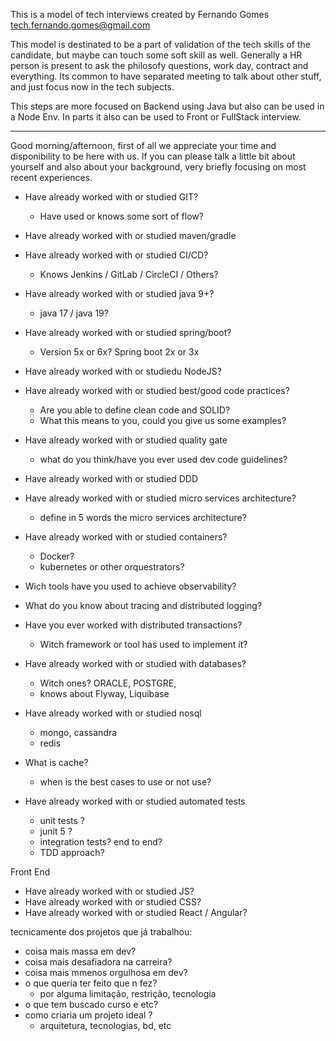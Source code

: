 This is a model of tech interviews created by Fernando Gomes <tech.fernando.gomes@gmail.com>

This model is destinated to be a part of validation of the tech skills of the candidate, but maybe can touch some soft skill as well.
Generally a HR person is present to ask the philosofy questions, work day, contract and everything.
Its common to have separated meeting to talk about other stuff, and just focus now in the tech subjects.

This steps are more focused on Backend using Java but also can be used in a Node Env.
In parts it also can be used to Front or FullStack interview.

---------------------------------------------------------------------------------------

Good morning/afternoon, first of all we appreciate your time and disponibility to be here with us.
If you can please talk a little bit about yourself and also about your background, very briefly focusing on most recent experiences.

- Have already worked with or studied GIT?
  - Have used or knows some sort of flow?

- Have already worked with or studied maven/gradle
- Have already worked with or studied CI/CD? 
  - Knows Jenkins / GitLab / CircleCI / Others?

- Have already worked with or studied java 9+?
  - java 17 / java 19?  
- Have already worked with or studied spring/boot? 
  - Version 5x or 6x? Spring boot 2x or 3x

- Have already worked with or studiedu NodeJS?

- Have already worked with or studied best/good code practices?
  - Are you able to define clean code and SOLID? 
  - What this means to you, could you give us some examples?
- Have already worked with or studied quality gate
  - what do you think/have you ever used dev code guidelines?

- Have already worked with or studied DDD 
- Have already worked with or studied micro services architecture?
  - define in 5 words the micro services architecture?

- Have already worked with or studied containers?
  - Docker?
  - kubernetes or other orquestrators?

- Wich tools have you used to achieve observability?
- What do you know about tracing and distributed logging?
- Have you ever worked with distributed transactions?
  - Witch framework or tool has used to implement it?  

- Have already worked with or studied with databases? 
  - Witch ones? ORACLE, POSTGRE,
  - knows about Flyway, Liquibase

- Have already worked with or studied nosql
  - mongo, cassandra 
  - redis
- What is cache?
  -  when is the best cases to use or not use?

- Have already worked with or studied automated tests
  - unit tests  ? 
  - junit 5 ?
  - integration tests? end to end?
  - TDD approach? 

Front End
- Have already worked with or studied JS?
- Have already worked with or studied CSS?
- Have already worked with or studied React / Angular?


tecnicamente dos projetos que já trabalhou:
- coisa mais massa em dev?
- coisa mais desafiadora na carreira?
- coisa mais mmenos orgulhosa em dev?
- o que queria ter feito que n fez?
  - por alguma limitação, restrição, tecnologia
- o que tem buscado curso e etc? 
- como criaria um projeto ideal ?
  - arquitetura, tecnologias, bd, etc
